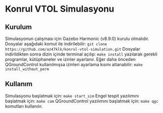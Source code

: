# Konrul VTOL Simulasyonu
## Kurulum
Simulasyonun çalışması için Gazebo Harmonic (v8.9.0) kurulu olmalıdır.
Dosyalar aşağıdaki komut ile indirilebilir:
`git clone https://github.com/az47klk/konrul-vtol-simulation.git`
Dosyalar indirildikten sonra dizin içinde terminal açılıp:
`make install`
yazılarak gerekli programlar, kütüphaneler ve izinler ayarlanır. Eğer daha önceden QGroundControl kullanılmışsa izinleri ayarlama kısmı atlanabilir:
`make install_without_perm`
## Kullanım
Simulasyonu başlatmak için: 
`make start_sim`
Engel tespit yazılımını başlatmak için:
`make cam`
QGroundControl yazılımını başlatmak için: 
`make qgc`
komutları kullanılır.
